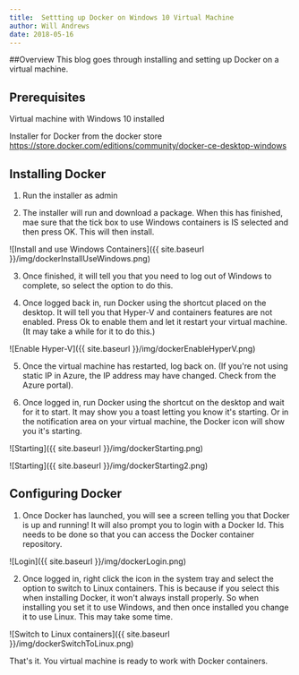 ```yaml
---
title:  Settting up Docker on Windows 10 Virtual Machine
author: Will Andrews
date: 2018-05-16
--- 
```


<!--![image-title-here]({{ site.baseurl }}/img/aad-dc-admin-group.png) -->

##Overview
This blog goes through installing and setting up Docker on a virtual machine.

## Prerequisites
Virtual machine with Windows 10 installed

Installer for Docker from the docker store https://store.docker.com/editions/community/docker-ce-desktop-windows


## Installing Docker
1) Run the installer as admin

2) The installer will run and download a package. When this has finished, mae sure that the tick box to use Windows containers is IS selected and then press OK. This will then install.

![Install and use Windows Containers]({{ site.baseurl }}/img/dockerInstallUseWindows.png)

3) Once finished, it will tell you that you need to log out of Windows to complete, so select the option to do this.

4) Once logged back in, run Docker using the shortcut placed on the desktop. It will tell you that Hyper-V and containers features are not enabled. Press Ok to enable them and let it restart your virtual machine. (It may take a while for it to do this.)

![Enable Hyper-V]({{ site.baseurl }}/img/dockerEnableHyperV.png)


5) Once the virtual machine has restarted, log back on. (If you're not using static IP in Azure, the IP address may have changed. Check from the Azure portal).

6) Once logged in, run Docker using the shortcut on the desktop and wait for it to start. It may show you a toast letting you know it's starting. Or in the notification area on your virtual machine, the Docker icon will show you it's starting.

![Starting]({{ site.baseurl }}/img/dockerStarting.png)

![Starting]({{ site.baseurl }}/img/dockerStarting2.png)


## Configuring Docker

1) Once Docker has launched, you will see a screen telling you that Docker is up and running! It will also prompt you to login with a Docker Id. This needs to be done so that you can access the Docker container repository. 

![Login]({{ site.baseurl }}/img/dockerLogin.png)

2) Once logged in, right click the icon in the system tray and select the option to switch to Linux containers. This is because if you select this when installing Docker, it won't always install properly. So when installing you set it to use Windows, and then once installed you change it to use Linux. This may take some time.

![Switch to Linux containers]({{ site.baseurl }}/img/dockerSwitchToLinux.png)


That's it. You virtual machine is ready to work with Docker containers.







